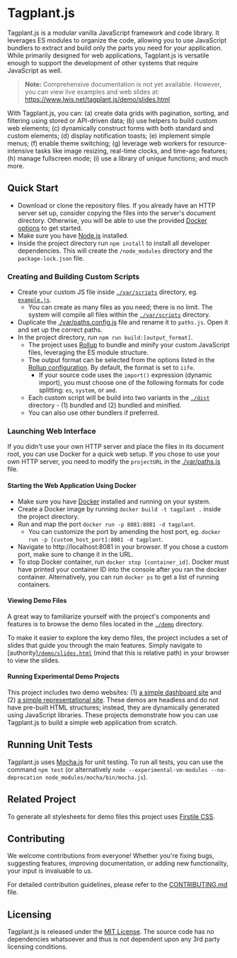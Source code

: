 # Tagplant.js

Tagplant.js is a modular vanilla JavaScript framework and code library. It leverages ES modules to organize the code, allowing you to use JavaScript bundlers to extract and build only the parts you need for your application. While primarily designed for web applications, Tagplant.js is versatile enough to support the development of other systems that require JavaScript as well.

> **Note:** Comprehensive documentation is not yet available. However, you can view live examples and web slides at: https://www.lwis.net/tagplant.js/demo/slides.html

With Tagplant.js, you can: (a) create data grids with pagination, sorting, and filtering using stored or API-driven data; (b) use helpers to build custom web elements; (c) dynamically construct forms with both standard and custom elements; (d) display notification toasts; (e) implement simple menus; (f) enable theme switching; (g) leverage web workers for resource-intensive tasks like image resizing, real-time clocks, and time-ago features; (h) manage fullscreen mode; (i) use a library of unique functions; and much more.

## Quick Start

- Download or clone the repository files. If you already have an HTTP server set up, consider copying the files into the server's document directory. Otherwise, you will be able to use the provided [Docker options](#starting-the-web-application-using-docker) to get started.
- Make sure you have [Node.js](https://nodejs.org/en/download/package-manager) installed.
- Inside the project directory run `npm install` to install all developer dependencies. This will create the `/node_modules` directory and the `package-lock.json` file.

### Creating and Building Custom Scripts

- Create your custom JS file inside [`./var/scripts`](var/scripts) directory, eg. [`example.js`](var/scripts/example.js).
    - You can create as many files as you need; there is no limit. The system will compile all files within the [`./var/scripts`](var/scripts) directory.
- Duplicate the [./var/paths.config.js](/var/paths.config.js) file and rename it to `paths.js`. Open it and set up the correct paths.
- In the project directory, run `npm run build:[output_format]`.
    - The project uses [Rollup](https://rollupjs.org/) to bundle and minify your custom JavaScript files, leveraging the ES module structure.
    - The output format can be selected from the options listed in the [Rollup configuration](https://rollupjs.org/configuration-options/#output-format). By default, the format is set to `iife`.
        - If your source code uses the `import()` expression (dynamic import), you must choose one of the following formats for code splitting: `es`, `system`, or `amd`.
    - Each custom script will be build into two variants in the [`./dist`](dist) directory - (1) bundled and (2) bundled and minified.
    - You can also use other bundlers if preferred.

### Launching Web Interface

If you didn't use your own HTTP server and place the files in its document root, you can use Docker for a quick web setup. If you chose to use your own HTTP server, you need to modify the `projectURL` in the [./var/paths.js](/var/paths.js) file.

#### Starting the Web Application Using Docker

- Make sure you have [Docker](https://docs.docker.com/get-docker/) installed and running on your system.
- Create a Docker image by running `docker build -t tagplant .` inside the project directory.
- Run and map the port `docker run -p 8081:8081 -d tagplant`.
    - You can customize the port by amending the host port, eg. `docker run -p [custom_host_port]:8081 -d tagplant`.
- Navigate to http://localhost:8081 in your browser. If you chose a custom port, make sure to change it in the URL.
- To stop Docker container, run `docker stop [container_id]`. Docker must have printed your container ID into the console after you ran the docker container. Alternatively, you can run `docker ps` to get a list of running containers.

#### Viewing Demo Files

A great way to familiarize yourself with the project's components and features is to browse the demo files located in the [`./demo`](demo) directory.

To make it easier to explore the key demo files, the project includes a set of slides that guide you through the main features. Simply navigate to [authority][`/demo/slides.html`](demo/slides.html) (mind that this is relative path) in your browser to view the slides.

#### Running Experimental Demo Projects

This project includes two demo websites: (1) [a simple dashboard site](demo/projects/simple-dashboard-site/) and (2) [a simple representational site](demo/projects/representational-site/). These demos are headless and do not have pre-built HTML structures; instead, they are dynamically generated using JavaScript libraries. These projects demonstrate how you can use Tagplant.js to build a simple web application from scratch.

## Running Unit Tests

Tagplant.js uses [Mocha.js](https://mochajs.org/) for unit testing. To run all tests, you can use the command `npm test` (or alternatively `node --experimental-vm-modules --no-deprecation node_modules/mocha/bin/mocha.js`).

## Related Project

To generate all stylesheets for demo files this project uses [Firstile CSS](https://github.com/TomasBagdanavicius/firstile-css).

## Contributing

We welcome contributions from everyone! Whether you're fixing bugs, suggesting features, improving documentation, or adding new functionality, your input is invaluable to us.

For detailed contribution guidelines, please refer to the [CONTRIBUTING.md](CONTRIBUTING.md) file.

## Licensing

Tagplant.js is released under the [MIT License](LICENSE). The source code has no dependencies whatsoever and thus is not dependent upon any 3rd party licensing conditions.